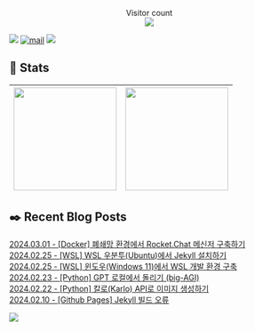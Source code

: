 
<p align="center">
    Visitor count<br>
    <img src="https://profile-counter.glitch.me/JaehyoJJAng/count.svg" />
</p>

[<img src="https://img.shields.io/badge/My BLOG-%23009639?style=for-the-badge&logo=Bloglovin&logoColor=white">][blog] [![mail](https://img.shields.io/badge/MAIL-Aff230?style=for-the-badge&logo=GMAIL&logoColor=%23000005)](mailto:yshrim12@naver.com) [<img src="https://img.shields.io/badge/jaehyo-7289da?style=for-the-badge&logo=DISCORD&logoColor=fff">][discord]

[blog]: https://jaehyojjang.github.io
[discord]: https://discord.gg/rm2y7rZmBS

## 💜 Stats

| [<img src="https://github-readme-stats.vercel.app/api?username=JaehyoJJAng&theme=onedark&hide_border=true&count_private=true" height="185" />](https://github.com/anuraghazra/github-readme-stats) |[<img src="https://streak-stats.demolab.com/?user=JaehyoJJAng&theme=dark" height="185" />](https://git.io/streak-stats)
| ------ | ------ |

## ✒️ Recent Blog Posts
[2024.03.01 - [Docker] 폐쇄망 환경에서 Rocket.Chat 메신저 구축하기](https://JaehyoJJAng.github.io/docker-images/rocket-chat/) <br/>
[2024.02.25 - [WSL] WSL 우분투(Ubuntu)에서 Jekyll 설치하기](https://JaehyoJJAng.github.io/wsl/wsl-ubuntu-jekyll-install/) <br/>
[2024.02.25 - [WSL] 윈도우(Windows 11)에서 WSL 개발 환경 구축](https://JaehyoJJAng.github.io/wsl/wsl-ubuntu-install/) <br/>
[2024.02.23 - [Python] GPT 로컬에서 돌리기 (big-AGI)](https://JaehyoJJAng.github.io/docker-images/big-agi/) <br/>
[2024.02.22 - [Python] 칼로(Karlo) API로 이미지 생성하기](https://JaehyoJJAng.github.io/python/kakao-carlo/) <br/>
[2024.02.10 - [Github Pages] Jekyll 빌드 오류](https://JaehyoJJAng.github.io/troubleshooting/jekyll-deploy-error/) <br/>


<img src="https://img.shields.io/badge/최근%20배포일-2024/05/03_00:19-%23121212?style=flat">